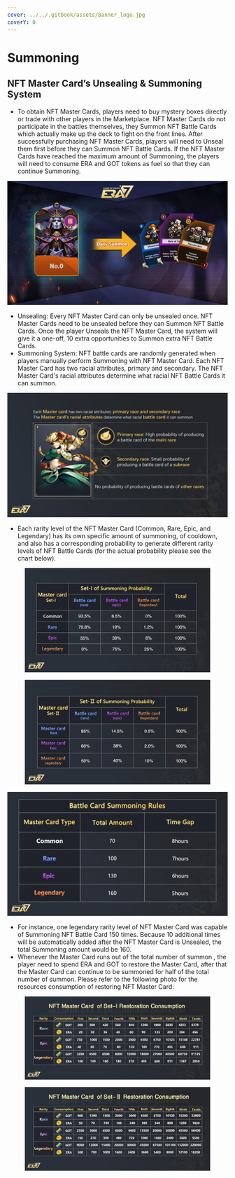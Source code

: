 ```yaml
---
cover: ../../.gitbook/assets/Banner_logo.jpg
coverY: 0
---
```


# Summoning

## **NFT Master Card’s Unsealing & Summoning System**

* To obtain NFT Master Cards, players need to buy mystery boxes directly or trade with other players in the Marketplace. NFT Master Cards do not participate in the battles themselves, they Summon NFT Battle Cards which actually make up the deck to fight on the front lines. After successfully purchasing NFT Master Cards, players will need to Unseal them first before they can Summon NFT Battle Cards. If the NFT Master Cards have reached the maximum amount of Summoning, the players will need to consume ERA and GOT tokens as fuel so that they can continue Summoning.

![](../../.gitbook/assets/5.jpg)

* Unsealing: Every NFT Master Card can only be unsealed once. NFT Master Cards need to be unsealed before they can Summon NFT Battle Cards. Once the player Unseals the NFT Master Card, the system will give it a one-off, 10 extra opportunities to Summon extra NFT Battle Cards.
* Summoning System: NFT battle cards are randomly generated when players manually perform Summoning with NFT Master Card. Each NFT Master Card has two racial attributes, primary and secondary. The NFT Master Card's racial attributes determine what racial NFT Battle Cards it can summon.

![](../../.gitbook/assets/Summoning2-en.jpg)

* Each rarity level of the NFT Master Card (Common, Rare, Epic, and Legendary) has its own specific amount of summoning, of cooldown, and also has a corresponding probability to generate different rarity levels of NFT Battle Cards (for the actual probability please see the chart below).

<figure><img src="../../.gitbook/assets/summoning1.png" alt=""><figcaption></figcaption></figure>

<figure><img src="../../.gitbook/assets/summoning2_EN.png" alt=""><figcaption></figcaption></figure>

![](../../.gitbook/assets/Summoning4-EN.png)

* For instance, one legendary rarity level of NFT Master Card was capable of Summoning NFT Battle Card 150 times. Because 10 additional times will be automatically added after the NFT Master Card is Unsealed, the total Summoning amount would be 160.
* Whenever the Master Card runs out of the total number of summon , the player need to spend ERA and GOT to restore the Master Card, after that the Master Card can continue to be summoned for half of the total number of summon. Please refer to the following photo for the resources consumption of restoring NFT Master Card.

<figure><img src="../../.gitbook/assets/synthesizing1.png" alt=""><figcaption></figcaption></figure>

<figure><img src="../../.gitbook/assets/synthesizing2.png" alt=""><figcaption></figcaption></figure>
